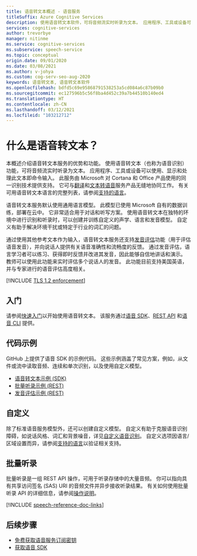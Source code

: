 ```yaml
---
title: 语音转文本概述 - 语音服务
titleSuffix: Azure Cognitive Services
description: 使用语音转文本软件，可将音频流实时听录为文本。 应用程序、工具或设备可以使用、显示和处理此文本输入。 本文概述了语音转文本服务的优势和功能。
services: cognitive-services
author: trevorbye
manager: nitinme
ms.service: cognitive-services
ms.subservice: speech-service
ms.topic: conceptual
origin.date: 09/01/2020
ms.date: 03/08/2021
ms.author: v-johya
ms.custom: cog-serv-seo-aug-2020
keywords: 语音转文本, 语音转文本软件
ms.openlocfilehash: bdfd5c69e95868791538253a5cd084a6c87b09b0
ms.sourcegitcommit: ec127596b5c56f8ba4d452c39a7b44510b140ed4
ms.translationtype: HT
ms.contentlocale: zh-CN
ms.lasthandoff: 03/12/2021
ms.locfileid: "103212712"
---
```

# <a name="what-is-speech-to-text"></a>什么是语音转文本？

本概述介绍语音转文本服务的优势和功能。
使用语音转文本（也称为语音识别）功能，可将音频流实时听录为文本。 应用程序、工具或设备可以使用、显示和处理此文本即命令输入。 此服务由 Microsoft 对 Cortana 和 Office 产品使用的同一识别技术提供支持。 它可与<a href="./speech-translation.md" target="_blank">翻译</a>和<a href="./text-to-speech.md" target="_blank">文本转语音</a>服务产品无缝地协同工作。 有关可用语音转文本语言的完整列表，请参阅[支持的语言](language-support.md#speech-to-text)。

语音转文本服务默认使用通用语言模型。 此模型已使用 Microsoft 自有的数据训练，部署在云中。 它非常适合用于对话和听写方案。 使用语音转文本在独特的环境中进行识别和听录时，可以创建并训练自定义的声学、语言和发音模型。 自定义有助于解决环境干扰或特定于行业的词汇的问题。

通过使用其他参考文本作为输入，语音转文本服务还支持[发音评估](rest-speech-to-text.md#pronunciation-assessment-parameters)功能（用于评估语音发音），并向说话人提供有关语音准确性和流畅度的反馈。 通过发音评估，语言学习者可以练习、获得即时反馈并改进其发音，因此能够自信地讲话和演示。 教师可以使用此功能来实时评估多个说话人的发音。 此功能目前支持美国英语，并与专家进行的语音评估高度相关。

<!--Not available in MC: Bing Speech-->

[!INCLUDE [TLS 1.2 enforcement](../../../includes/cognitive-services-tls-announcement.md)]

## <a name="get-started"></a>入门

请参阅[快速入门](get-started-speech-to-text.md)以开始使用语音转文本。 该服务通过[语音 SDK](speech-sdk.md)、[REST API](rest-speech-to-text.md#pronunciation-assessment-parameters) 和[语音 CLI](spx-overview.md) 提供。

## <a name="sample-code"></a>代码示例

GitHub 上提供了语音 SDK 的示例代码。 这些示例涵盖了常见方案，例如，从文件或流中读取音频、连续和单次识别，以及使用自定义模型。

- [语音转文本示例 (SDK)](https://github.com/Azure-Samples/cognitive-services-speech-sdk)
- [批量听录示例 (REST)](https://github.com/Azure-Samples/cognitive-services-speech-sdk/tree/master/samples/batch)
- [发音评估示例 (REST)](rest-speech-to-text.md#pronunciation-assessment-parameters)

## <a name="customization"></a>自定义

除了标准语音服务模型外，还可以创建自定义模型。 自定义有助于克服语音识别障碍，如说话风格、词汇和背景噪音，详见[自定义语音识别](./custom-speech-overview.md)。 自定义选项因语言/区域设置而异，请参阅[支持的语言](./language-support.md)以验证相关支持。

## <a name="batch-transcription"></a>批量听录

批量听录是一组 REST API 操作，可用于听录存储中的大量音频。 你可以指向具有共享访问签名 (SAS) URI 的音频文件并异步接收听录结果。 有关如何使用批量听录 API 的详细信息，请参阅[操作说明](batch-transcription.md)。

[!INCLUDE [speech-reference-doc-links](includes/speech-reference-doc-links.md)]

## <a name="next-steps"></a>后续步骤

- [免费获取语音服务订阅密钥](overview.md#try-the-speech-service-for-free)
- [获取语音 SDK](speech-sdk.md)


